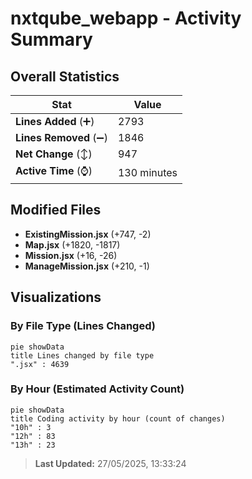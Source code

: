 # nxtqube_webapp - Activity Summary 

## Overall Statistics

| Stat                   | Value                                                             |
| ---------------------- | ----------------------------------------------------------------- |
| **Lines Added** (➕)   | 2793                                          |
| **Lines Removed** (➖) | 1846                                        |
| **Net Change** (↕)    | 947                |
| **Active Time** (⌚)   | 130 minutes |


## Modified Files
- **ExistingMission.jsx** (+747, -2)
- **Map.jsx** (+1820, -1817)
- **Mission.jsx** (+16, -26)
- **ManageMission.jsx** (+210, -1)

## Visualizations

### By File Type (Lines Changed)

```mermaid
pie showData
title Lines changed by file type
".jsx" : 4639
```

### By Hour (Estimated Activity Count)

```mermaid
pie showData
title Coding activity by hour (count of changes)
"10h" : 3
"12h" : 83
"13h" : 23
```


> **Last Updated:** 27/05/2025, 13:33:24